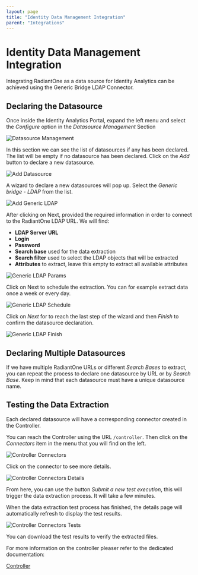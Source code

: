 ```yaml
---
layout: page
title: "Identity Data Management Integration"
parent: "Integrations"
---
```


# Identity Data Management Integration

Integrating RadiantOne as a data source for Identity Analytics can be achieved using the Generic Bridge LDAP Connector.

## Declaring the Datasource

Once inside the Identity Analytics Portal, expand the left menu and select the *Configure* option in the *Datasource Management* Section

![Datasource Management](images/radiantone_datasource_configure.png "Datasource Management")

In this section we can see the list of datasources if any has been declared. The list will be empty if no datasource has been declared. Click on the *Add* button to declare a new datasource.

![Add Datasource](images/radiantone_datasource_add.png "Add Datasource")

A wizard to declare a new datasources will pop up. Select the *Generic bridge - LDAP* from the list.  

![Add Generic LDAP](images/radiantone_datasource_generic_ldap.png "Add Generic LDAP")

After clicking on Next, provided the required information in order to connect to the RadiantOne LDAP URL. We will find:

- **LDAP Server URL**
- **Login**
- **Password**
- **Search base** used for the data extraction
- **Search filter** used to select the LDAP objects that will be extracted
- **Attributes** to extract, leave this empty to extract all available attributes  

![Generic LDAP Params](images/radiantone_datasource_genericldap_params.png "Generic LDAP Params")

Click on Next to schedule the extraction. You can for example extract data once a week or every day.

![Generic LDAP Schedule](images/radiantone_datasource_genericldap_schedule.png "Generic LDAP Schedule")

Click on *Next* for to reach the last step of the wizard and then *Finish* to confirm the datasource declaration.

![Generic LDAP Finish](images/radiantone_datasource_genericldap_finish.png "Generic LDAP Finish")

## Declaring Multiple Datasources

If we have multiple RadiantOne URLs or different *Search Bases* to extract, you can repeat the process to declare one datasource by URL or by *Search Base*. Keep in mind that each datasource must have a unique datasource name.

## Testing the Data Extraction

Each declared datasource will have a corresponding connector created in the Controller.

You can reach the Controller using the URL `/controller`. Then click on the *Connectors* item in the menu that you will find on the left.

![Controller Connectors](images/radiantone_controller_connectors.png "Controller Connectors")

Click on the connector to see more details.

![Controller Connectors Details](images/radiantone_controller_details.png "Controller Connectors Details")

From here, you can use the button *Submit a new test execution*, this will trigger the data extraction process. It will take a few minutes.

When the data extraction test process has finished, the details page will automatically refresh to display the test results.

![Controller Connectors Tests](images/radiantone_controller_testresults.png "Controller Connectors Tests")

You can download the test results to verify the extracted files.  

For more information on the controller pleaser refer to the dedicated documentation:

[Controller](/containers/controller)
